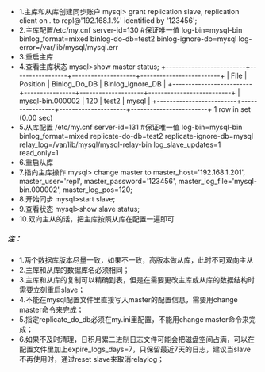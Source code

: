 - 1.主库和从库创建同步账户
    mysql> grant replication slave, replication client on *.* to repl@'192.168.1.%' identified by 		   '123456';
- 2.主库配置/etc/my.cnf
    server-id=130	#保证唯一值
    log-bin=mysql-bin
    binlog_format=mixed
    binlog-do-db=test2
    binlog-ignore-db=mysql
    log-error=/var/lib/mysql/mysql.err
- 3.重启主库
- 4.查看主库状态
    mysql>show master status;
    +-------------------------+-----------------+--------------------+-------------------------+
    | File            |	 Position | Binlog_Do_DB | Binlog_Ignore_DB |
    +-------------------------+----------------+--------------------+--------------------------+
    | mysql-bin.000002 |      120 |   test2      |   mysql        |
    +-------------------------+----------------+---------------------+------------------------+
    1 row in set (0.00 sec)
- 5.从库配置 /etc/my.cnf
    server-id=131 #保证唯一值
    log-bin=mysql-bin
    binlog_format=mixed
    replicate-do-db=test2
    replicate-ignore-db=mysql
    relay_log=/var/lib/mysql/mysql-relay-bin
    log_slave_updates=1
    read_only=1
- 6.重启从库
- 7.指向主库操作
    mysql> change master to master_host='192.168.1.201',
    master_user='repl',
    master_password='123456',
    master_log_file='mysql-bin.000002',
    master_log_pos=120;
- 8.开始同步
    mysql>start slave;
- 9.查看状态
    mysql>show slave status;
- 10.双向主从的话，把主库按照从库在配置一遍即可

##### 注：
- 1.两个数据库版本尽量一致，如果不一致，高版本做从库，此时不可双向主从
- 2.主库和从库的数据库名必须相同；
- 3.主库和从库的复制可以精确到表，但是在需要更改主库或从库的数据结构时需要立刻重启slave；
- 4.不能在mysql配置文件里直接写入master的配置信息，需要用change master命令来完成；
- 5.指定replicate_do_db必须在my.ini里配置，不能用change master命令来完成；
- 6.如果不及时清理，日积月累二进制日志文件可能会把磁盘空间占满，可以在配置文件里加上expire_logs_days=7，只保留最近7天的日志，建议当slave不再使用时，通过reset slave来取消relaylog；
